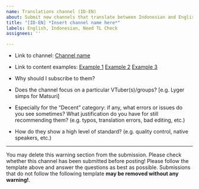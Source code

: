 ```yaml
---
name: Translations channel (ID-EN)
about: Submit new channels that translate between Indonesian and English
title: "[ID-EN] *Insert channel name here*"
labels: English, Indonesian, Need TL Check
assignees: ''

---
```


- Link to channel:
  [Channel name](url)
  
- Link to content examples:
  [Example 1](url)
  [Example 2](url)
  [Example 3](url)

- Why should I subscribe to them?

- Does the channel focus on a particular VTuber(s)/groups? [e.g. Lyger simps for Matsuri]

- Especially for the “Decent” category: if any, what errors or issues do you see sometimes? What justification do you have for still recommending them?
  (e.g. typos, translation errors, bad editing, etc.)

- How do they show a high level of standard?
  (e.g. quality control, native speakers, etc.)

----
You may delete this warning section from the submission.
Please check whether this channel has been submitted before posting!
Please follow the template above and answer the questions as best as possible. Submissions that do not follow the following template **may be removed without any warning!**.
